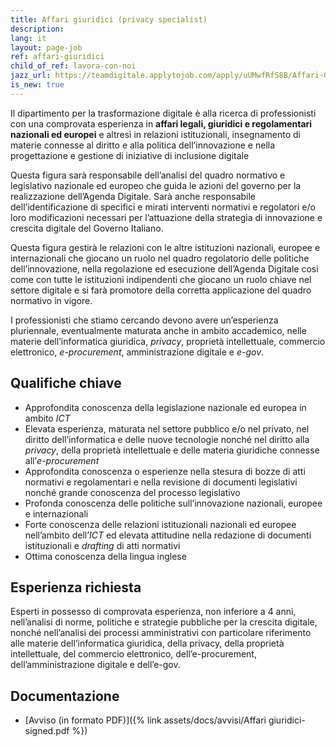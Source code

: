 ```yaml
---
title: Affari giuridici (privacy specialist)
description:
lang: it
layout: page-job
ref: affari-giuridici
child_of_ref: lavora-con-noi
jazz_url: https://teamdigitale.applytojob.com/apply/uUMwfRfS8B/Affari-Giuridici-privacy-Specialist
is_new: true
---
```


Il dipartimento per la trasformazione digitale è alla ricerca di
professionisti con una comprovata esperienza in **affari legali,
giuridici e regolamentari nazionali ed europei** e altresì in relazioni
istituzionali, insegnamento di materie connesse al diritto e alla
politica dell’innovazione e nella progettazione e gestione di iniziative
di inclusione digitale

Questa figura sarà responsabile dell’analisi del quadro normativo e
legislativo nazionale ed europeo che guida le azioni del governo per la
realizzazione dell’Agenda Digitale. Sarà anche responsabile
dell’identificazione di specifici e mirati interventi normativi e
regolatori e/o loro modificazioni necessari per l’attuazione della
strategia di innovazione e crescita digitale del Governo Italiano.

Questa figura gestirà le relazioni con le altre istituzioni nazionali,
europee e internazionali che giocano un ruolo nel quadro regolatorio
delle politiche dell’innovazione, nella regolazione ed esecuzione
dell’Agenda Digitale così come con tutte le istituzioni indipendenti che
giocano un ruolo chiave nel settore digitale e si farà promotore della
corretta applicazione del quadro normativo in vigore.

I professionisti che stiamo cercando devono avere un’esperienza
pluriennale, eventualmente maturata anche in ambito accademico, nelle
materie dell’informatica giuridica, *privacy*, proprietà intellettuale,
commercio elettronico, *e-procurement*, amministrazione digitale e
*e-gov*.

## Qualifiche chiave

-   Approfondita conoscenza della legislazione nazionale ed europea in
    ambito *ICT*
-   Elevata esperienza, maturata nel settore pubblico e/o nel privato,
    nel diritto dell’informatica e delle nuove tecnologie nonché nel
    diritto alla *privacy*, della proprietà intellettuale e delle
    materia giuridiche connesse all’*e-procurement*
-   Approfondita conoscenza o esperienze nella stesura di bozze di atti
    normativi e regolamentari e nella revisione di documenti legislativi
    nonché grande conoscenza del processo legislativo
-   Profonda conoscenza delle politiche sull’innovazione nazionali,
    europee e internazionali
-   Forte conoscenza delle relazioni istituzionali nazionali ed europee
    nell’ambito dell’*ICT* ed elevata attitudine nella redazione di
    documenti istituzionali e *drafting* di atti normativi
-   Ottima conoscenza della lingua inglese

## Esperienza richiesta

Esperti in possesso di comprovata esperienza, non inferiore a 4 anni, nell’analisi di norme,
politiche e strategie pubbliche per la crescita digitale, nonché nell’analisi dei processi
amministrativi con particolare riferimento alle materie dell’informatica giuridica, della
privacy, della proprietà intellettuale, del commercio elettronico, dell’e-procurement,
dell’amministrazione digitale e dell’e-gov.

## Documentazione

- [Avviso (in formato PDF)]({% link assets/docs/avvisi/Affari giuridici-signed.pdf %})
